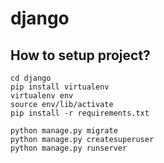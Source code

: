 # django

## How to setup project?

```
cd django
pip install virtualenv
virtualenv env
source env/lib/activate
pip install -r requirements.txt

python manage.py migrate
python manage.py createsuperuser
python manage.py runserver
```
